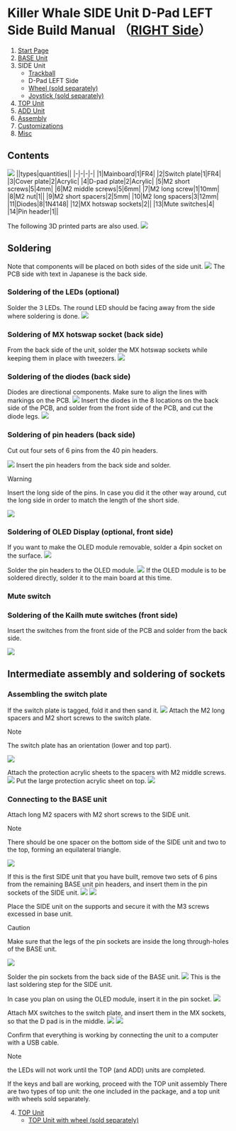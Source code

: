 
# Killer Whale SIDE Unit D-Pad LEFT Side Build Manual （[RIGHT Side](../rightside/3_SIDE_DPAD.md)）

1. [Start Page](../README_EN.md)
2. [BASE Unit](../leftside/2_BASE.md)
3. SIDE Unit
   - [Trackball](../leftside/3_SIDE_TRACKBALL.md)
   - D-Pad LEFT Side
   - [Wheel (sold separately)](../leftside/3_SIDE_WHEEL.md)
   - [Joystick (sold separately)](../leftside/3_SIDE_JOYSTICK.md)
4. [TOP Unit](../leftside/4_TOP.md)
5. [ADD Unit](../leftside/5_ADD.md)
6. [Assembly](../leftside/6_ASSEMBLE.md)
7. [Customizations](../leftside/7_CUSTOM.md)
8. [Misc](../leftside/8_MISC.md)

## Contents
![](../img/3_2_dpad_l/3_1_1_contents.jpg)
||types|quantities||
|-|-|-|-|
|1|Mainboard|1|FR4|
|2|Switch plate|1|FR4|
|3|Cover plate|2|Acrylic|
|4|D-pad plate|2|Acrylic|
|5|M2 short screws|5|4mm|
|6|M2 middle screws|5|6mm|
|7|M2 long screw|1|10mm|
|8|M2 nut|1||
|9|M2 short spacers|2|5mm|
|10|M2 long spacers|3|12mm|
|11|Diodes|8|1N4148|
|12|MX hotswap sockets|2||
|13|Mute switches|4|
|14|Pin header|1||

The following 3D printed parts are also used.
![](../img/3_2_dpad_l/IMG_3353.jpg)

## Soldering
Note that components will be placed on both sides of the side unit.
![](../img/3_2_dpad_l/3_1_2_overall.jpg)
The PCB side with text in Japanese is the back side.

### Soldering of the LEDs (optional)
Solder the 3 LEDs. The round LED should be facing away from the side where soldering is done.
![](../img/3_2_dpad_l/3_1_3_led.jpg)

### Soldering of MX hotswap socket (back side)
From the back side of the unit, solder the MX hotswap sockets while keeping them in place with tweezers.
![](../img/3_2_dpad_l/3_1_4_mxsocket.jpg)


### Soldering of the diodes (back side)
Diodes are directional components. Make sure to align the lines with markings on the PCB.
![](../img/c_diode.jpg)
Insert the diodes in the 8 locations on the back side of the PCB, and solder from the front side of the PCB, and cut the diode legs.
![](../img/3_2_dpad_l/3_1_5_diodes.jpg)


### Soldering of pin headers (back side)
Cut out four sets of 6 pins from the 40 pin headers.

![](../img/c_pin_header_6.jpg)
Insert the pin headers from the back side and solder.
> [!WARNING]
> Insert the long side of the pins. In case you did it the other way around, cut the long side in order to match the length of the short side.

![](../img/3_2_dpad_l/3_1_10_pin_header.jpg)

### Soldering of OLED Display (optional, front side)
If you want to make the OLED module removable, solder a 4pin socket on the surface.
![](../img/3_2_dpad_l/3_1_11_oled_socket.jpg)

Solder the pin headers to the OLED module.
![](../img/c_oled_header.jpg)
If the OLED module is to be soldered directly, solder it to the main board at this time.

### Mute switch
### Soldering of the Kailh mute switches (front side)
Insert the switches from the front side of the PCB and solder from the back side.

![](../img/3_2_dpad_l/3_1_12_mute_switch.jpg)


## Intermediate assembly and soldering of sockets

### Assembling the switch plate

If the switch plate is tagged, fold it and then sand it.
![](../img/c_switch_l.jpg)
Attach the M2 long spacers and M2 short screws to the switch plate.
> [!NOTE]
> The switch plate has an orientation (lower and top part).

![](../img/3_2_dpad_l/3_1_15_switch_1.jpg)

Attach the protection acrylic sheets to the spacers with M2 middle screws.
![](../img/3_2_dpad_l/3_1_16_switch_2.jpg)
Put the large protection acrylic sheet on top.
![](../img/3_2_dpad_l/3_1_17_switch_3.jpg)

### Connecting to the BASE unit
Attach long M2 spacers with M2 short screws to the SIDE unit.

> [!NOTE]
> There should be one spacer on the bottom side of the SIDE unit and two to the top, forming an equilateral triangle.

![](../img/3_2_dpad_l/3_1_18_spacers.jpg)


If this is the first SIDE unit that you have built, remove two sets of 6 pins from the remaining BASE unit pin headers, and insert them in the pin sockets of the SIDE unit.
![](../img/c_pin_socket_6.jpg)
![](../img/3_2_dpad_l/3_1_19_pinsocket.jpg)

Place the SIDE unit on the supports and secure it with the M3 screws excessed in base unit.
> [!CAUTION]
> Make sure that the legs of the pin sockets are inside the long through-holes of the BASE unit.

![](../img/3_2_dpad_l/3_1_27_base_1.jpg)

Solder the pin sockets from the back side of the BASE unit.
![](../img/3_2_dpad_l/3_1_28_base_2.jpg)
This is the last soldering step for the SIDE unit.

In case you plan on using the OLED module, insert it in the pin socket.
![](../img/3_2_dpad_l/3_1_29_base_3.jpg)

Attach MX switches to the switch plate, and insert them in the MX sockets, so that the D pad is in the middle.
![](../img/3_2_dpad_l/IMG_3356.jpg)
![](../img/3_2_dpad_l/3_1_30_complete.jpg)


Confirm that everything is working by connecting the unit to a computer with a USB cable.
> [!NOTE]
> the LEDs will not work until the TOP (and ADD) units are completed.

If the keys and ball are working, proceed with the TOP unit assembly
There are two types of top unit: the one included in the package, and a top unit with wheels sold separately.

4. [TOP Unit](../leftside/4_TOP.md)
   - [TOP Unit with wheel (sold separately)](../leftside/4_TOP_WHEEL.md)
